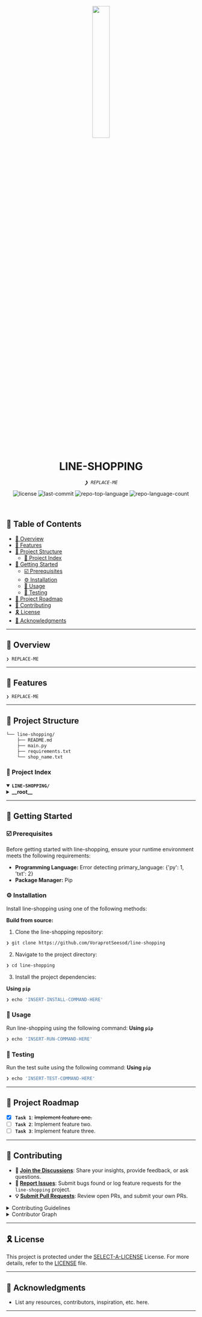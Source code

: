 <p align="center">
    <img src="https://cdn-icons-png.flaticon.com/512/6295/6295417.png" align="center" width="30%">
</p>
<p align="center"><h1 align="center">LINE-SHOPPING</h1></p>
<p align="center">
	<em><code>❯ REPLACE-ME</code></em>
</p>
<p align="center">
	<img src="https://img.shields.io/github/license/VoraprotSeesod/line-shopping?style=default&logo=opensourceinitiative&logoColor=white&color=06c755" alt="license">
	<img src="https://img.shields.io/github/last-commit/VoraprotSeesod/line-shopping?style=default&logo=git&logoColor=white&color=06c755" alt="last-commit">
	<img src="https://img.shields.io/github/languages/top/VoraprotSeesod/line-shopping?style=default&color=06c755" alt="repo-top-language">
	<img src="https://img.shields.io/github/languages/count/VoraprotSeesod/line-shopping?style=default&color=06c755" alt="repo-language-count">
</p>
<p align="center"><!-- default option, no dependency badges. -->
</p>
<p align="center">
	<!-- default option, no dependency badges. -->
</p>
<br>

## 🔗 Table of Contents

- [📍 Overview](#-overview)
- [👾 Features](#-features)
- [📁 Project Structure](#-project-structure)
  - [📂 Project Index](#-project-index)
- [🚀 Getting Started](#-getting-started)
  - [☑️ Prerequisites](#-prerequisites)
  - [⚙️ Installation](#-installation)
  - [🤖 Usage](#🤖-usage)
  - [🧪 Testing](#🧪-testing)
- [📌 Project Roadmap](#-project-roadmap)
- [🔰 Contributing](#-contributing)
- [🎗 License](#-license)
- [🙌 Acknowledgments](#-acknowledgments)

---

## 📍 Overview

<code>❯ REPLACE-ME</code>

---

## 👾 Features

<code>❯ REPLACE-ME</code>

---

## 📁 Project Structure

```sh
└── line-shopping/
    ├── README.md
    ├── main.py
    ├── requirements.txt
    └── shop_name.txt
```


### 📂 Project Index
<details open>
	<summary><b><code>LINE-SHOPPING/</code></b></summary>
	<details> <!-- __root__ Submodule -->
		<summary><b>__root__</b></summary>
		<blockquote>
			<table>
			<tr>
				<td><b><a href='https://github.com/VoraprotSeesod/line-shopping/blob/master/main.py'>main.py</a></b></td>
				<td><code>❯ REPLACE-ME</code></td>
			</tr>
			<tr>
				<td><b><a href='https://github.com/VoraprotSeesod/line-shopping/blob/master/shop_name.txt'>shop_name.txt</a></b></td>
				<td><code>❯ REPLACE-ME</code></td>
			</tr>
			<tr>
				<td><b><a href='https://github.com/VoraprotSeesod/line-shopping/blob/master/requirements.txt'>requirements.txt</a></b></td>
				<td><code>❯ REPLACE-ME</code></td>
			</tr>
			</table>
		</blockquote>
	</details>
</details>

---
## 🚀 Getting Started

### ☑️ Prerequisites

Before getting started with line-shopping, ensure your runtime environment meets the following requirements:

- **Programming Language:** Error detecting primary_language: {'py': 1, 'txt': 2}
- **Package Manager:** Pip


### ⚙️ Installation

Install line-shopping using one of the following methods:

**Build from source:**

1. Clone the line-shopping repository:
```sh
❯ git clone https://github.com/VoraprotSeesod/line-shopping
```

2. Navigate to the project directory:
```sh
❯ cd line-shopping
```

3. Install the project dependencies:


**Using `pip`** &nbsp; [<img align="center" src="" />]()

```sh
❯ echo 'INSERT-INSTALL-COMMAND-HERE'
```




### 🤖 Usage
Run line-shopping using the following command:
**Using `pip`** &nbsp; [<img align="center" src="" />]()

```sh
❯ echo 'INSERT-RUN-COMMAND-HERE'
```


### 🧪 Testing
Run the test suite using the following command:
**Using `pip`** &nbsp; [<img align="center" src="" />]()

```sh
❯ echo 'INSERT-TEST-COMMAND-HERE'
```


---
## 📌 Project Roadmap

- [X] **`Task 1`**: <strike>Implement feature one.</strike>
- [ ] **`Task 2`**: Implement feature two.
- [ ] **`Task 3`**: Implement feature three.

---

## 🔰 Contributing

- **💬 [Join the Discussions](https://github.com/VoraprotSeesod/line-shopping/discussions)**: Share your insights, provide feedback, or ask questions.
- **🐛 [Report Issues](https://github.com/VoraprotSeesod/line-shopping/issues)**: Submit bugs found or log feature requests for the `line-shopping` project.
- **💡 [Submit Pull Requests](https://github.com/VoraprotSeesod/line-shopping/blob/main/CONTRIBUTING.md)**: Review open PRs, and submit your own PRs.

<details closed>
<summary>Contributing Guidelines</summary>

1. **Fork the Repository**: Start by forking the project repository to your github account.
2. **Clone Locally**: Clone the forked repository to your local machine using a git client.
   ```sh
   git clone https://github.com/VoraprotSeesod/line-shopping
   ```
3. **Create a New Branch**: Always work on a new branch, giving it a descriptive name.
   ```sh
   git checkout -b new-feature-x
   ```
4. **Make Your Changes**: Develop and test your changes locally.
5. **Commit Your Changes**: Commit with a clear message describing your updates.
   ```sh
   git commit -m 'Implemented new feature x.'
   ```
6. **Push to github**: Push the changes to your forked repository.
   ```sh
   git push origin new-feature-x
   ```
7. **Submit a Pull Request**: Create a PR against the original project repository. Clearly describe the changes and their motivations.
8. **Review**: Once your PR is reviewed and approved, it will be merged into the main branch. Congratulations on your contribution!
</details>

<details closed>
<summary>Contributor Graph</summary>
<br>
<p align="left">
   <a href="https://github.com{/VoraprotSeesod/line-shopping/}graphs/contributors">
      <img src="https://contrib.rocks/image?repo=VoraprotSeesod/line-shopping">
   </a>
</p>
</details>

---

## 🎗 License

This project is protected under the [SELECT-A-LICENSE](https://choosealicense.com/licenses) License. For more details, refer to the [LICENSE](https://choosealicense.com/licenses/) file.

---

## 🙌 Acknowledgments

- List any resources, contributors, inspiration, etc. here.

---
